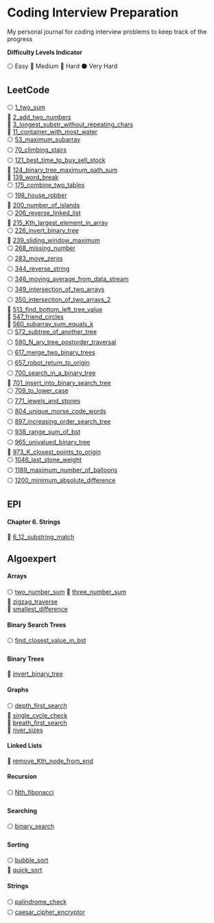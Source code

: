 # Coding Interview Preparation
My personal journal for coding interview problems to keep track of the progress

__Difficulty Levels Indicator__
 
 :white_circle: Easy
 :large_blue_circle: Medium
 :red_circle: Hard
 :black_circle: Very Hard

## LeetCode
:white_circle: [1_two_sum](leetcode/1_two_sum.cpp)  
:large_blue_circle: [2_add_two_numbers](leetcode/2_add_two_numbers.cpp)  
:large_blue_circle: [3_longest_substr_without_repeating_chars](leetcode/3_longest_substr_without_repeating_chars.cpp)  
:large_blue_circle: [11_container_with_most_water](leetcode/11_container_with_most_water.cpp)  
:white_circle: [53_maximum_subarray](leetcode/53_maximum_subarray.cpp)  
:white_circle: [70_climbing_stairs](leetcode/70_climbing_stairs.cpp)  
:white_circle: [121_best_time_to_buy_sell_stock](leetcode/121_best_time_to_buy_sell_stock.cpp)  
:red_circle: [124_binary_tree_maximum_path_sum](leetcode/124_binary_tree_maximum_path_sum.cpp)  
:large_blue_circle: [139_word_break](leetcode/139_word_break.cpp)  
:white_circle: [175_combine_two_tables](leetcode/175_combine_two_tables.cpp)  
:white_circle: [198_house_robber](leetcode/198_house_robber.cpp)  
:large_blue_circle: [200_number_of_islands](leetcode/200_number_of_islands.cpp)  
:white_circle: [206_reverse_linked_list](leetcode/206_reverse_linked_list.cpp)  
:large_blue_circle: [215_Kth_largest_element_in_array](leetcode/215_Kth_largest_element_in_array.cpp)  
:white_circle: [226_invert_binary_tree](leetcode/226_invert_binary_tree.cpp)  
:red_circle: [239_sliding_window_maximum](leetcode/239_sliding_window_maximum.cpp)  
:white_circle: [268_missing_number](leetcode/268_missing_number.cpp)  
:white_circle: [283_move_zeros](leetcode/283_move_zeros.cpp)  
:white_circle: [344_reverse_string](leetcode/344_reverse_string.cpp)  
:white_circle: [346_moving_average_from_data_stream](leetcode/346_moving_average_from_data_stream.cpp)  
:white_circle: [349_intersection_of_two_arrays](leetcode/349_intersection_of_two_arrays.cpp)  
:white_circle: [350_intersection_of_two_arrays_2](leetcode/350_intersection_of_two_arrays_2.cpp)  
:large_blue_circle: [513_find_bottom_left_tree_value](leetcode/513_find_bottom_left_tree_value.cpp)  
:large_blue_circle: [547_friend_circles](leetcode/547_friend_circles.cpp)  
:large_blue_circle: [560_subarray_sum_equals_k](leetcode/560_subarray_sum_equals_k.cpp)  
:white_circle: [572_subtree_of_another_tree](leetcode/572_subtree_of_another_tree.cpp)  
:white_circle: [590_N_ary_tree_postorder_traversal](leetcode/590_N_ary_tree_postorder_traversal.cpp)  
:white_circle: [617_merge_two_binary_trees](leetcode/617_merge_two_binary_trees.cpp)  
:white_circle: [657_robot_return_to_origin](leetcode/657_robot_return_to_origin.cpp)  
:white_circle: [700_search_in_a_binary_tree](leetcode/700_search_in_a_binary_tree.cpp)  
:large_blue_circle: [701_insert_into_binary_search_tree](leetcode/701_insert_into_binary_search_tree.cpp)  
:white_circle: [709_to_lower_case](leetcode/709_to_lower_case.cpp)  
:white_circle: [771_jewels_and_stones](leetcode/771_jewels_and_stones.cpp)  
:white_circle: [804_unique_morse_code_words](leetcode/804_unique_morse_code_words.cpp)  
:white_circle: [897_increasing_order_search_tree](leetcode/897_increasing_order_search_tree.cpp)  
:white_circle: [938_range_sum_of_bst](leetcode/938_range_sum_of_bst.cpp)  
:white_circle: [965_univalued_binary_tree](leetcode/965_univalued_binary_tree.cpp)  
:large_blue_circle: [973_K_closest_points_to_origin](leetcode/973_K_closest_points_to_origin.cpp)  
:white_circle: [1046_last_stone_weight](leetcode/1046_last_stone_weight.cpp)  
:white_circle: [1189_maximum_number_of_balloons](leetcode/1189_maximum_number_of_balloons.cpp)  
:white_circle: [1200_minimum_absolute_difference](leetcode/1200_minimum_absolute_difference.cpp)  

## EPI
#### Chapter 6. Strings
:large_blue_circle: [6_12_substring_match](epi/6_12_substring_match.cpp)  

## Algoexpert

#### Arrays
:white_circle: [two_number_sum](algoexpert/two_number_sum.cpp) 
:large_blue_circle: [three_number_sum](algoexpert/three_number_sum.cpp)  
:red_circle: [zigzag_traverse](algoexpert/zigzag_traverse.cpp)  
:large_blue_circle: [smallest_difference](algoexpert/smallest_difference.cpp)  

#### Binary Search Trees
:white_circle: [find_closest_value_in_bst](algoexpert/find_closest_value_in_bst.cpp)  

#### Binary Trees
:large_blue_circle: [invert_binary_tree](algoexpert/invert_binary_tree.cpp)  

#### Graphs
:white_circle: [depth_first_search](algoexpert/depth_first_search.cpp)  
:large_blue_circle: [single_cycle_check](algoexpert/single_cycle_check.cpp)  
:large_blue_circle: [breath_first_search](algoexpert/breath_first_search.cpp)  
:large_blue_circle: [river_sizes](algoexpert/river_sizes.cpp)  

#### Linked Lists
:large_blue_circle: [remove_Kth_node_from_end](algoexpert/remove_Kth_node_from_end.cpp)  

#### Recursion
:white_circle: [Nth_fibonacci](algoexpert/Nth_fibonacci.cpp)  

#### Searching
:white_circle: [binary_search](algoexpert/binary_search.cpp)  

#### Sorting
:white_circle: [bubble_sort](algoexpert/bubble_sort.cpp)  
:large_blue_circle: [quick_sort](algoexpert/quick_sort.cpp)  

#### Strings
:white_circle: [palindrome_check](algoexpert/palindrome_check.cpp)  
:white_circle: [caesar_cipher_encryptor](algoexpert/caesar_cipher_encryptor.cpp)  